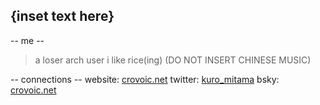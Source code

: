 ## {inset text here}

-- me --
> a loser
> arch user
> i like rice(ing) (DO NOT INSERT CHINESE MUSIC)

-- connections --
website: [crovoic.net](https://crovoic.net)
twitter: [kuro_mitama](https://x.com/Kuro_Mitama)
bsky: [crovoic.net](https://bsky.app/profile/crovoic.net)
